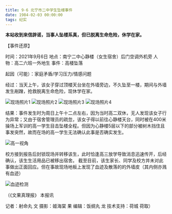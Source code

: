 ```yaml
---
title: 9·6 北宁市二中学生坠楼事件
date: 1984-02-03 00:00:00
tags: 纪实
---
```


**本站收到来信辟谣，当事人坠楼系真，但已脱离生命危险，休学在家。**

【事件还原】

时间：2021年9月6日
地点：南宁二中心静楼（女生宿舍）后门空调外机旁
人物：高二六班一外地生
事件：高楼坠落
<!--more-->
起因（可能）：家庭矛盾/学习压力/情感问题

经过：当天上午，该女子穿过顶楼天台坐在外墙旁边，不久坠至一楼，期间与外墙发生剐蹭，抢救脱离生命危险，现休学在家。

![现场照片1](https://www.nnez.icu/北宁市二中学生坠楼事件/现场照片1.jpg)
![现场照片2](https://www.nnez.icu/北宁市二中学生坠楼事件/现场照片2.jpg)
![现场照片3](https://www.nnez.icu/北宁市二中学生坠楼事件/现场照片3.jpg)
![现场照片4](https://www.nnez.icu/北宁市二中学生坠楼事件/现场照片4.jpg)

结果：事件发生时为周日上午十二点左右，因为当时高二双休，无人发现该女子行为异常；又由于宿舍管理员的疏忽，该女子得以前往心静楼天台，同时被在400米操场上军训的高一学生目击坠楼全程。但因为心静楼5层以下的部分被树木挡住且事发突然，故而在场的高一学生无法确认此事是否确实发生。

![高一视角](https://www.nnez.icu/北宁市二中学生坠楼事件/高一视角.jpg)

校方接到报告后封锁现场并转移该生，此时恰逢高三放学导致消息迅速传开，后经确认，该生生活用品已被移出宿舍。
截至目前，该生家长、同学及校方并未对此事做出正面回应。但在事故现场地板上发现了血迹及散落的的外墙皮（其内侧亦溅有血迹）

![血迹检测](https://www.nnez.icu/北宁市二中学生坠楼事件/血迹检测.jpg)

（《文果真理报》 本报讯

记者：射命丸 文
摄影：姬海棠 果
编辑：饭纲丸 龙
技术支持：荷城 荷取）
